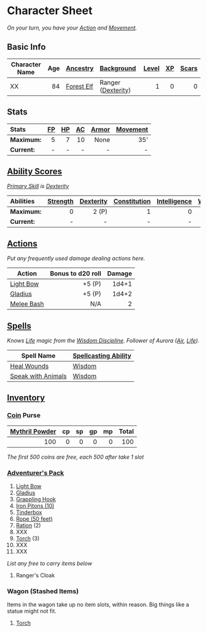 # Character Sheet

*On your turn, you have your [Action](../../Game%20Procedures/Core%20Procedures/Action.md) and [Movement](../../Game%20Procedures/Combat/Movement.md).*

## Basic Info

| Character Name | Age | [Ancestry](../../Player%20Characters/Ancenstries/Ancestry.md)                              | [Background](../../Player%20Characters/Backgrounds/Background.md)                   | [Level](../../Player%20Characters/Derived%20Statistics/Level.md) | [XP](../../Player%20Characters/Derived%20Statistics/Experience%20Points.md) | [Scars](../../Player%20Characters/Derived%20Statistics/Scars.md) |
| -------------- | --: | :-------------------------------------------------------------------------------------------- | :------------------------------------------------------------------------------------- | ------------------------------------------------------------------: | -----------------------------------------------------------------------------: | ------------------------------------------------------------------: |
| XX             |  84 | [Forest Elf](../../Player%20Characters/Ancenstries/The%20People%20of%20Mithrinia/Elves.md) | Ranger ([Dexterity](../../Player%20Characters/The%20Ability%20Scores/Dexterity.md)) |                                                                   1 |                                                                              0 |                                                                   0 |

## Stats

| Stats        | [FP](../../Player%20Characters/Derived%20Statistics/Fatigue%20Points.md) | [HP](../../Player%20Characters/Derived%20Statistics/Health%20Points.md) | [AC](../../Player%20Characters/Derived%20Statistics/Armor%20Class.md) | [Armor](../../Items%20and%20Gear/Armor/Armor.md) | [Movement](../../Game%20Procedures/Combat/Movement.md) |
| :----------- | -----------------------------------------------------------------------------: | ----------------------------------------------------------------------------: | --------------------------------------------------------------------------: | -----------------------------------------------------: | -----------------------------------------------------------: |
| **Maximum:** |                                                                              5 |                                                                             7 |                                                                          10 |                                                   None |                                                          35' |
| **Current:** |                                                                              - |                                                                             - |                                                                           - |                                                      - |                                                            - |

## [Ability Scores](../../Player%20Characters/The%20Ability%20Scores/Ability%20Scores.md)

*[Primary Skill](../../Player%20Characters/Backgrounds/Primary%20Skill.md) is [Dexterity](../../Player%20Characters/The%20Ability%20Scores/Dexterity.md)*

| Abilities    | [Strength](../../Player%20Characters/The%20Ability%20Scores/Strength.md) | [Dexterity](../../Player%20Characters/The%20Ability%20Scores/Dexterity.md) | [Constitution](../../Player%20Characters/The%20Ability%20Scores/Constitution.md) | [Intelligence](../../Player%20Characters/The%20Ability%20Scores/Intelligence.md) | [Wisdom](../../Player%20Characters/The%20Ability%20Scores/Wisdom.md)<br> | [Charisma](../../Player%20Characters/The%20Ability%20Scores/Charisma.md)<br> |
| :----------- | -----------------------------------------------------------------------------: | -------------------------------------------------------------------------------: | -------------------------------------------------------------------------------------: | -------------------------------------------------------------------------------------: | -----------------------------------------------------------------------------: | ---------------------------------------------------------------------------------: |
| **Maximum:** |                                                                              0 |                                                                            2 (P) |                                                                                      1 |                                                                                      0 |                                                                              2 |                                                                                 -2 |
| **Current:** |                                                                              - |                                                                                - |                                                                                      - |                                                                                      - |                                                                              - |                                                                                  - |

## [Actions](../../Game%20Procedures/Core%20Procedures/Action.md)

*Put any frequently used damage dealing actions here.*

| Action                                                                                        | Bonus to d20 roll | Damage |
| --------------------------------------------------------------------------------------------- | ----------------: | -----: |
| [Light Bow](../../Items%20and%20Gear/Weapons/Ranged%20Weapons/Light%20Bow.md)           |            +5 (P) |  1d4+1 |
| [Gladius](../../Items%20and%20Gear/Weapons/Melee%20Weapons/Small%20Skilled%20Weapon.md) |            +5 (P) |  1d4+2 |
| [Melee Bash](../../Game%20Procedures/Combat/Melee%20Attack.md#Melee%20Bash)             |               N/A |      2 |

## [Spells](../../Magic/Spells.md)

*Knows [Life](../../Magic/Spells/Spell%20Domains/Life.md) magic from the [Wisdom Discipline](../../Magic/Spellcasting/Spellcasting%20Disciplines/Wisdom%20Discipline.md)*.
*Follower of Aurora ([Air](../../Magic/Spells/Spell%20Domains/Air.md), [Life](../../Magic/Spells/Spell%20Domains/Life.md)).*

| Spell Name                                                                                             | [Spellcasting Ability](../../Magic/Spellcasting/Spellcasting%20Ability.md) |
| ------------------------------------------------------------------------------------------------------ | -------------------------------------------------------------------------------- |
| [Heal Wounds](../../Magic/Spells/Spells%20by%20Level/Level%201/Heal%20Wounds.md)                 | [Wisdom](../../Player%20Characters/The%20Ability%20Scores/Wisdom.md)       |
| [Speak with Animals](../../Magic/Spells/Spells%20by%20Level/Level%201/Speak%20with%20Animals.md) | [Wisdom](../../Player%20Characters/The%20Ability%20Scores/Wisdom.md)       |

## [Inventory](../../Player%20Characters/Derived%20Statistics/Inventory.md)

### [Coin](../Economy/Coins.md) Purse

| [Mythril Powder](../../Magic/Spellcasting/Mythril.md) |  cp |  sp |  gp |  mp | Total |
| ----------------------------------------------------------: | --: | --: | --: | --: | ----: |
|                                                         100 |   0 |   0 |   0 |   0 |   100 |

*The first 500 coins are free, each 500 after take 1 slot*

### [Adventurer's Pack](../../Items%20and%20Gear/Gear/100%20Coins/Adventurer's%20Pack.md)

1. [Light Bow](../../Items%20and%20Gear/Weapons/Ranged%20Weapons/Light%20Bow.md)
2. [Gladius](../../Items%20and%20Gear/Weapons/Melee%20Weapons/Small%20Skilled%20Weapon.md)
3. [Grappling Hook](../../Items%20and%20Gear/Gear/25%20Coins/Grappling%20Hook.md)
4. [Iron Pitons (10)](../../Items%20and%20Gear/Gear/10%20Coins/Iron%20Piton.md)
5. [Tinderbox](../../Items%20and%20Gear/Gear/10%20Coins/Tinderbox.md)
6. [Rope (50 feet)](../../Items%20and%20Gear/Gear/50%20Coins/Rope%20(50%20feet).md)
7. [Ration](../../Items%20and%20Gear/Gear/1%20Coin/Ration.md) (2)
8. XXX
9. [Torch](../../Items%20and%20Gear/Gear/1%20Coin/Torch.md) (3)
10. XXX
11. XXX

*List any free to carry items below*

1. Ranger's Cloak

### Wagon (Stashed Items)

Items in the wagon take up no item slots, within reason. Big things like a statue might not fit.

1. [Torch](../../Items%20and%20Gear/Gear/1%20Coin/Torch.md)
